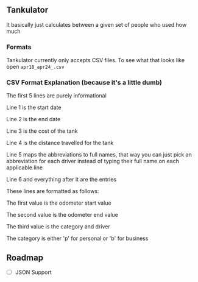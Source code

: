 
## Tankulator
It basically just calculates between a given set of people who used how much

### Formats
Tankulator currently only accepts CSV files. To see what that looks like open `apr18_apr24_.csv`

### CSV Format Explanation (because it's a little dumb)
The first 5 lines are purely informational

Line 1 is the start date

Line 2 is the end date

Line 3 is the cost of the tank

Line 4 is the distance travelled for the tank

Line 5 maps the abbreviations to full names, that way you can just pick an abbreviation
for each driver instead of typing their full name on each applicable line

Line 6 and everything after it are the entries

These lines are formatted as follows:

The first value is the odometer start value

The second value is the odometer end value

The third value is the category and driver

The category is either 'p' for personal or 'b' for business

## Roadmap
- [ ] JSON Support
